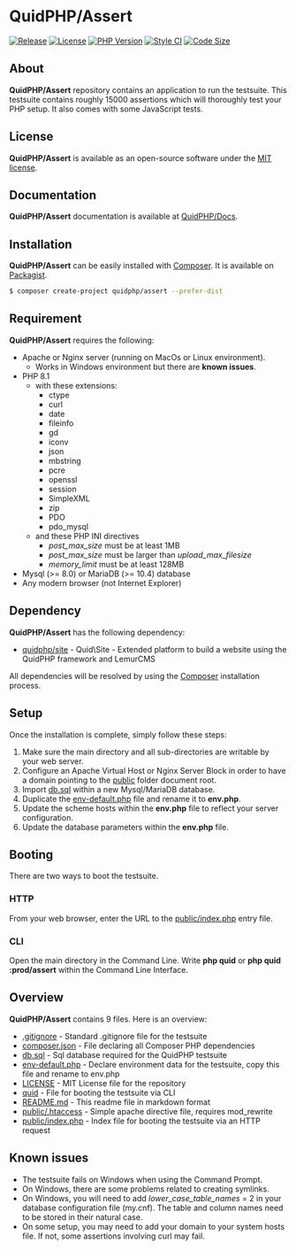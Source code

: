 # QuidPHP/Assert
[![Release](https://img.shields.io/github/v/release/quidphp/assert)](https://packagist.org/packages/quidphp/assert)
[![License](https://img.shields.io/github/license/quidphp/assert)](https://github.com/quidphp/assert/blob/master/LICENSE)
[![PHP Version](https://img.shields.io/packagist/php-v/quidphp/assert)](https://www.php.net)
[![Style CI](https://styleci.io/repos/475963741/shield)](https://styleci.io)
[![Code Size](https://img.shields.io/github/languages/code-size/quidphp/assert)](https://github.com/quidphp/assert)

## About
**QuidPHP/Assert** repository contains an application to run the testsuite. This testsuite contains roughly 15000 assertions which will thoroughly test your PHP setup. It also comes with some JavaScript tests.

## License
**QuidPHP/Assert** is available as an open-source software under the [MIT license](LICENSE).

## Documentation
**QuidPHP/Assert** documentation is available at [QuidPHP/Docs](https://github.com/quidphp/docs).

## Installation
**QuidPHP/Assert** can be easily installed with [Composer](https://getcomposer.org). It is available on [Packagist](https://packagist.org/packages/quidphp/assert).
``` bash
$ composer create-project quidphp/assert --prefer-dist
```

## Requirement
**QuidPHP/Assert** requires the following:
- Apache or Nginx server (running on MacOs or Linux environment). 
    - Works in Windows environment but there are **known issues**.
- PHP 8.1 
    - with these extensions:
        - ctype
        - curl
        - date
        - fileinfo
        - gd
        - iconv
        - json
        - mbstring
        - pcre
        - openssl
        - session
        - SimpleXML
        - zip
        - PDO
        - pdo_mysql
    - and these PHP INI directives
        - *post_max_size* must be at least 1MB
        - *post_max_size* must be larger than *upload_max_filesize*
        - *memory_limit* must be at least 128MB
- Mysql (>= 8.0) or MariaDB (>= 10.4) database
- Any modern browser (not Internet Explorer)

## Dependency
**QuidPHP/Assert** has the following dependency:
- [quidphp/site](https://github.com/quidphp/site) - Quid\Site - Extended platform to build a website using the QuidPHP framework and LemurCMS

All dependencies will be resolved by using the [Composer](https://getcomposer.org) installation process.

## Setup
Once the installation is complete, simply follow these steps:
1. Make sure the main directory and all sub-directories are writable by your web server.
2. Configure an Apache Virtual Host or Nginx Server Block in order to have a domain pointing to the [public](public) folder document root.
3. Import [db.sql](db.sql) within a new Mysql/MariaDB database.
4. Duplicate the [env-default.php](env-default.php) file and rename it to **env.php**.
5. Update the scheme hosts within the **env.php** file to reflect your server configuration.
6. Update the database parameters within the **env.php** file.

## Booting
There are two ways to boot the testsuite.

### HTTP
From your web browser, enter the URL to the [public/index.php](public/index.php) entry file.

### CLI
Open the main directory in the Command Line. Write **php quid** or **php quid :prod/assert** within the Command Line Interface.

## Overview
**QuidPHP/Assert** contains 9 files. Here is an overview:
- [.gitignore](.gitignore) - Standard .gitignore file for the testsuite
- [composer.json](composer.json) - File declaring all Composer PHP dependencies
- [db.sql](db.sql) - Sql database required for the QuidPHP testsuite
- [env-default.php](env-default.php) - Declare environment data for the testsuite, copy this file and rename to env.php
- [LICENSE](LICENSE) - MIT License file for the repository
- [quid](quid) - File for booting the testsuite via CLI
- [README.md](README.md) - This readme file in markdown format
- [public/.htaccess](public/.htaccess) - Simple apache directive file, requires mod_rewrite
- [public/index.php](public/index.php) - Index file for booting the testsuite via an HTTP request

## Known issues
- The testsuite fails on Windows when using the Command Prompt.
- On Windows, there are some problems related to creating symlinks.
- On Windows, you will need to add *lower_case_table_names* = 2 in your database configuration file (my.cnf). The table and column names need to be stored in their natural case.
- On some setup, you may need to add your domain to your system hosts file. If not, some assertions involving curl may fail.